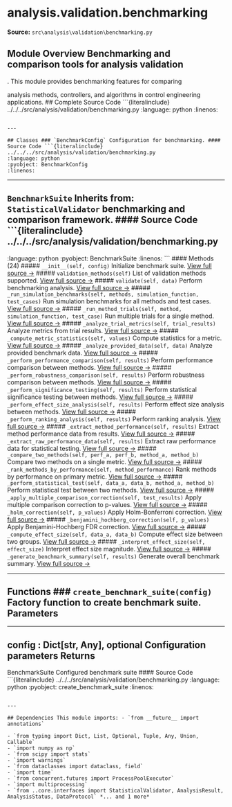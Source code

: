 # analysis.validation.benchmarking

**Source:** `src\analysis\validation\benchmarking.py`

## Module Overview Benchmarking and comparison tools for analysis validation

. This module provides benchmarking features for comparing


analysis methods, controllers, and algorithms in control engineering applications. ## Complete Source Code ```{literalinclude} ../../../src/analysis/validation/benchmarking.py
:language: python
:linenos:
```

---

## Classes ### `BenchmarkConfig` Configuration for benchmarking. #### Source Code ```{literalinclude} ../../../src/analysis/validation/benchmarking.py
:language: python
:pyobject: BenchmarkConfig
:linenos:
```

---

## `BenchmarkSuite` **Inherits from:** `StatisticalValidator` benchmarking and comparison framework. #### Source Code ```{literalinclude} ../../../src/analysis/validation/benchmarking.py

:language: python
:pyobject: BenchmarkSuite
:linenos:
``` #### Methods (24) ##### `__init__(self, config)` Initialize benchmark suite. [View full source →](#method-benchmarksuite-__init__) ##### `validation_methods(self)` List of validation methods supported. [View full source →](#method-benchmarksuite-validation_methods) ##### `validate(self, data)` Perform benchmarking analysis. [View full source →](#method-benchmarksuite-validate) ##### `_run_simulation_benchmarks(self, methods, simulation_function, test_cases)` Run simulation benchmarks for all methods and test cases. [View full source →](#method-benchmarksuite-_run_simulation_benchmarks) ##### `_run_method_trials(self, method, simulation_function, test_case)` Run multiple trials for a single method. [View full source →](#method-benchmarksuite-_run_method_trials) ##### `_analyze_trial_metrics(self, trial_results)` Analyze metrics from trial results. [View full source →](#method-benchmarksuite-_analyze_trial_metrics) ##### `_compute_metric_statistics(self, values)` Compute statistics for a metric. [View full source →](#method-benchmarksuite-_compute_metric_statistics) ##### `_analyze_provided_data(self, data)` Analyze provided benchmark data. [View full source →](#method-benchmarksuite-_analyze_provided_data) ##### `_perform_performance_comparison(self, results)` Perform performance comparison between methods. [View full source →](#method-benchmarksuite-_perform_performance_comparison) ##### `_perform_robustness_comparison(self, results)` Perform robustness comparison between methods. [View full source →](#method-benchmarksuite-_perform_robustness_comparison) ##### `_perform_significance_testing(self, results)` Perform statistical significance testing between methods. [View full source →](#method-benchmarksuite-_perform_significance_testing) ##### `_perform_effect_size_analysis(self, results)` Perform effect size analysis between methods. [View full source →](#method-benchmarksuite-_perform_effect_size_analysis) ##### `_perform_ranking_analysis(self, results)` Perform ranking analysis. [View full source →](#method-benchmarksuite-_perform_ranking_analysis) ##### `_extract_method_performance(self, results)` Extract method performance data from results. [View full source →](#method-benchmarksuite-_extract_method_performance) ##### `_extract_raw_performance_data(self, results)` Extract raw performance data for statistical testing. [View full source →](#method-benchmarksuite-_extract_raw_performance_data) ##### `_compare_two_methods(self, perf_a, perf_b, method_a, method_b)` Compare two methods on a single metric. [View full source →](#method-benchmarksuite-_compare_two_methods) ##### `_rank_methods_by_performance(self, method_performance)` Rank methods by performance on primary metric. [View full source →](#method-benchmarksuite-_rank_methods_by_performance) ##### `_perform_statistical_test(self, data_a, data_b, method_a, method_b)` Perform statistical test between two methods. [View full source →](#method-benchmarksuite-_perform_statistical_test) ##### `_apply_multiple_comparison_correction(self, test_results)` Apply multiple comparison correction to p-values. [View full source →](#method-benchmarksuite-_apply_multiple_comparison_correction) ##### `_holm_correction(self, p_values)` Apply Holm-Bonferroni correction. [View full source →](#method-benchmarksuite-_holm_correction) ##### `_benjamini_hochberg_correction(self, p_values)` Apply Benjamini-Hochberg FDR correction. [View full source →](#method-benchmarksuite-_benjamini_hochberg_correction) ##### `_compute_effect_size(self, data_a, data_b)` Compute effect size between two groups. [View full source →](#method-benchmarksuite-_compute_effect_size) ##### `_interpret_effect_size(self, effect_size)` Interpret effect size magnitude. [View full source →](#method-benchmarksuite-_interpret_effect_size) ##### `_generate_benchmark_summary(self, results)` Generate overall benchmark summary. [View full source →](#method-benchmarksuite-_generate_benchmark_summary)

---

## Functions ### `create_benchmark_suite(config)` Factory function to create benchmark suite. Parameters
----------
config : Dict[str, Any], optional Configuration parameters Returns
-------
BenchmarkSuite Configured benchmark suite #### Source Code ```{literalinclude} ../../../src/analysis/validation/benchmarking.py
:language: python
:pyobject: create_benchmark_suite
:linenos:
```

---

## Dependencies This module imports: - `from __future__ import annotations`

- `from typing import Dict, List, Optional, Tuple, Any, Union, Callable`
- `import numpy as np`
- `from scipy import stats`
- `import warnings`
- `from dataclasses import dataclass, field`
- `import time`
- `from concurrent.futures import ProcessPoolExecutor`
- `import multiprocessing`
- `from ..core.interfaces import StatisticalValidator, AnalysisResult, AnalysisStatus, DataProtocol` *... and 1 more*
